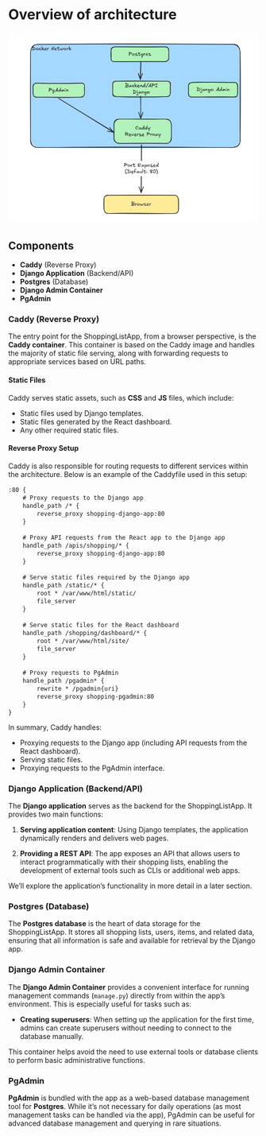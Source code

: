 # Overview of architecture

![High Level Architecture](./assets/hlArch.png)

## Components

- **Caddy** (Reverse Proxy)
- **Django Application** (Backend/API)
- **Postgres** (Database)
- **Django Admin Container**
- **PgAdmin**

### Caddy (Reverse Proxy)

The entry point for the ShoppingListApp, from a browser perspective, is the **Caddy container**. This container is based on the Caddy image and handles the majority of static file serving, along with forwarding requests to appropriate services based on URL paths.

#### Static Files

Caddy serves static assets, such as **CSS** and **JS** files, which include:

- Static files used by Django templates.
- Static files generated by the React dashboard.
- Any other required static files.

#### Reverse Proxy Setup

Caddy is also responsible for routing requests to different services within the architecture. Below is an example of the Caddyfile used in this setup:

```
:80 {
    # Proxy requests to the Django app
    handle_path /* {
        reverse_proxy shopping-django-app:80
    }

    # Proxy API requests from the React app to the Django app
    handle_path /apis/shopping/* {
        reverse_proxy shopping-django-app:80
    }

    # Serve static files required by the Django app
    handle_path /static/* {
        root * /var/www/html/static/
        file_server
    }

    # Serve static files for the React dashboard
    handle_path /shopping/dashboard/* {
        root * /var/www/html/site/
        file_server
    }

    # Proxy requests to PgAdmin
    handle_path /pgadmin* {
        rewrite * /pgadmin{uri}
        reverse_proxy shopping-pgadmin:80
    }
}
```

In summary, Caddy handles:

- Proxying requests to the Django app (including API requests from the React dashboard).
- Serving static files.
- Proxying requests to the PgAdmin interface.

### Django Application (Backend/API)

The **Django application** serves as the backend for the ShoppingListApp. It provides two main functions:

1. **Serving application content**: Using Django templates, the application dynamically renders and delivers web pages.
   
2. **Providing a REST API**: The app exposes an API that allows users to interact programmatically with their shopping lists, enabling the development of external tools such as CLIs or additional web apps.

We’ll explore the application’s functionality in more detail in a later section.

### Postgres (Database)

The **Postgres database** is the heart of data storage for the ShoppingListApp. It stores all shopping lists, users, items, and related data, ensuring that all information is safe and available for retrieval by the Django app.

### Django Admin Container

The **Django Admin Container** provides a convenient interface for running management commands (`manage.py`) directly from within the app’s environment. This is especially useful for tasks such as:

- **Creating superusers**: When setting up the application for the first time, admins can create superusers without needing to connect to the database manually.

This container helps avoid the need to use external tools or database clients to perform basic administrative functions.

### PgAdmin

**PgAdmin** is bundled with the app as a web-based database management tool for **Postgres**. While it’s not necessary for daily operations (as most management tasks can be handled via the app), PgAdmin can be useful for advanced database management and querying in rare situations.
